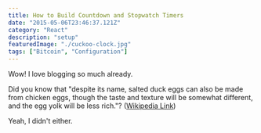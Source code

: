 ```yaml
---
title: How to Build Countdown and Stopwatch Timers
date: "2015-05-06T23:46:37.121Z"
category: "React"
description: "setup"
featuredImage: "./cuckoo-clock.jpg"
tags: ["Bitcoin", "Configuration"]
---
```


Wow! I love blogging so much already.

Did you know that "despite its name, salted duck eggs can also be made from
chicken eggs, though the taste and texture will be somewhat different, and the
egg yolk will be less rich."?
([Wikipedia Link](http://en.wikipedia.org/wiki/Salted_duck_egg))

Yeah, I didn't either.
